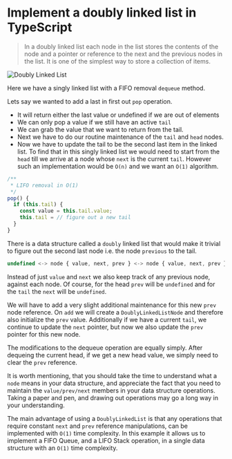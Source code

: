 # Implement a doubly linked list in TypeScript
> In a doubly linked list each node in the list stores the contents of the node and a pointer or reference to the next and the previous nodes in the list. It is one of the simplest way to store a collection of items.

![Doubly Linked List](http://algorithms.tutorialhorizon.com/files/2016/03/Doubly-Linked-List.png)

Here we have a singly linked list with a FIFO removal `dequeue` method.

Lets say we wanted to add a last in first out `pop` operation.
* It will return either the last value or undefined if we are out of elements
* We can only pop a value if we still have an active `tail`
* We can grab the value that we want to return from the tail.
* Next we have to do our routine maintenance of the `tail` and `head` nodes.
* Now we have to update the tail to be the second last item in the linked list. To find that in this singly linked list we would need to start from the `head` till we arrive at a node whose `next` is the current `tail`. However such an implementation would be `O(n)` and we want an `O(1)` algorithm.

```js
/**
 * LIFO removal in O(1)
 */
pop() {
  if (this.tail) {
    const value = this.tail.value;
    this.tail = // figure out a new tail
  }
}
```

There is a data structure called a `doubly` linked list that would make it trivial to figure out the second last node i.e. the node `previous` to the tail.

```js
undefined <-> node { value, next, prev } <-> node { value, next, prev } <-> undefined
```

Instead of just `value` and `next` we also keep track of any previous node, against each node. Of course, for the head `prev` will be `undefined` and for the `tail` the `next` will be `undefined`.

We will have to add a very slight additional maintenance for this new `prev` node reference. On `add` we will create a `DoublyLinkedListNode` and therefore also initialize the `prev` value. Additionally if we have a current `tail`, we continue to update the `next` pointer, but now we also update the `prev` pointer for this new node.

The modifications to the dequeue operation are equally simply. After dequeing the current head, if we get a new head value, we simply need to clear the `prev` reference.

It is worth mentioning, that you should take the time to understand what a `node` means in your data structure, and appreciate the fact that you need to maintain the `value/prev/next` members in your data structure operations. Taking a paper and pen, and drawing out operations may go a long way in your understanding.

The main advantage of using a `DoublyLinkedList` is that any operations that require constant `next` and `prev` reference manipulations, can be implemented with `O(1)` time complexity. In this example it allows us to implement a FIFO Queue, and a LIFO Stack operation, in a single data structure with an `O(1)` time complexity.
